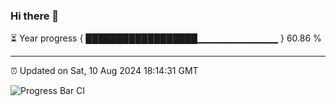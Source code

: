 ### Hi there 👋

⏳ Year progress { ██████████████████▁▁▁▁▁▁▁▁▁▁▁▁ } 60.86 %

---

⏰ Updated on Sat, 10 Aug 2024 18:14:31 GMT

![Progress Bar CI](https://github.com/liununu/liununu/workflows/Progress%20Bar%20CI/badge.svg)
